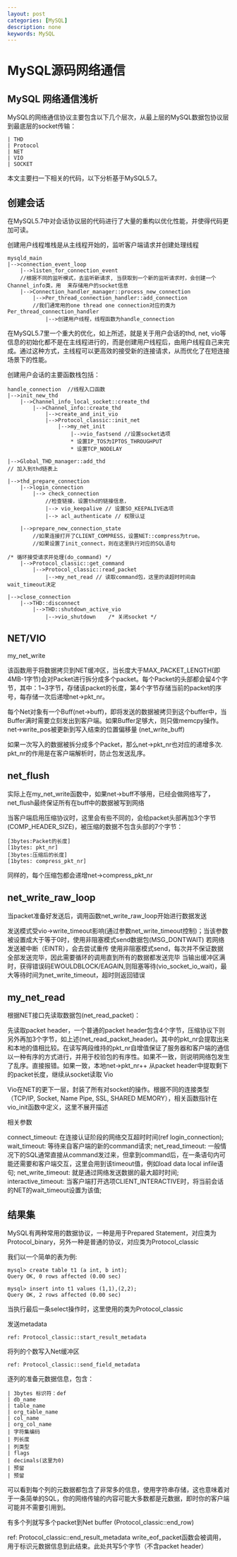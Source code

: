 ```yaml
---
layout: post
categories: [MySQL]
description: none
keywords: MySQL
---
```

# MySQL源码网络通信


## MySQL 网络通信浅析
MySQL的网络通信协议主要包含以下几个层次，从最上层的MySQL数据包协议层到最底层的socket传输：
```
| THD
| Protocol
| NET
| VIO
| SOCKET
```
本文主要扫一下相关的代码，以下分析基于MySQL5.7。

## 创建会话
在MySQL5.7中对会话协议层的代码进行了大量的重构以优化性能，并使得代码更加可读。

创建用户线程堆栈是从主线程开始的，监听客户端请求并创建处理线程
```
mysqld_main
|-->connection_event_loop
	|-->listen_for_connection_event 
	//根据不同的监听模式，去监听新请求, 当获取到一个新的监听请求时，会创建一个Channel_info类，用	来存储用户的socket信息
	|-->Connection_handler_manager::process_new_connection
		|-->Per_thread_connection_handler::add_connection
		//我们通常用的one thread one connection对应的类为Per_thread_connection_handler
			|-->创建用户线程，线程函数为handle_connection
```
在MySQL5.7里一个重大的优化，如上所述，就是关于用户会话的thd, net, vio等信息的初始化都不是在主线程进行的，而是创建用户线程后，由用户线程自己来完成。通过这种方式，主线程可以更高效的接受新的连接请求，从而优化了在短连接场景下的性能。

创建用户会话的主要函数栈包括：
```
handle_connection  //线程入口函数
|-->init_new_thd
	|-->Channel_info_local_socket::create_thd
		|-->Channel_info::create_thd
			|-->create_and_init_vio
			|-->Protocol_classic::init_net
				|-->my_net_init
					|-->vio_fastsend //设置socket选项
					* 设置IP_TOS为IPTOS_THROUGHPUT
					* 设置TCP_NODELAY
					
|-->Global_THD_manager::add_thd
// 加入到thd链表上

|-->thd_prepare_connection	
	|-->login_connection
		|--> check_connection
			//检查链接，设置thd的链接信息，
			|--> vio_keepalive // 设置SO_KEEPALIVE选项
			|--> acl_authenticate // 权限认证
			
	|-->prepare_new_connection_state
		//如果连接打开了CLIENT_COMPRESS，设置NET::compress为true。
		//如果设置了init_connect，则在这里执行对应的SQL语句

/* 循环接受请求并处理(do_command) */
	|-->Protocol_classic::get_command
		|-->Protocol_classic::read_packet
			|-->my_net_read	// 读取command包，这里的读超时时间由wait_timeout决定

|-->close_connection
	|-->THD::disconnect
		|-->THD::shutdown_active_vio
			|-->vio_shutdown	/* 关闭socket */
```

## NET/VIO
my_net_write

该函数用于将数据拷贝到NET缓冲区，当长度大于MAX_PACKET_LENGTH(即4MB-1字节)会对Packet进行拆分成多个packet。每个Packet的头部都会留4个字节，其中：1~3字节，存储该packet的长度，第4个字节存储当前的packet的序号，每存储一次后递增net->pkt_nr。

每个Net对象有一个Buff(net->buff)，即将发送的数据被拷贝到这个buffer中，当Buffer满时需要立刻发出到客户端。如果Buffer足够大，则只做memcpy操作。net->write_pos被更新到写入结束的位置偏移量 (net_write_buff)

如果一次写入的数据被拆分成多个Packet，那么net->pkt_nr也对应的递增多次. pkt_nr的作用是在客户端解析时，防止包发送乱序。

## net_flush

实际上在my_net_write函数中，如果net->buff不够用，已经会做网络写了，net_flush最终保证所有在buff中的数据被写到网络

当客户端启用压缩协议时，这里会有些不同的，会给packet头部再加3个字节(COMP_HEADER_SIZE)，被压缩的数据不包含头部的7个字节：
```
[3bytes:Packet的长度]
[1bytes: pkt_nr]
[3bytes:压缩后的长度]
[1bytes: compress_pkt_nr]
```
同样的，每个压缩包都会递增net->compress_pkt_nr

## net_write_raw_loop

当packet准备好发送后，调用函数net_write_raw_loop开始进行数据发送

发送模式受vio->write_timeout影响(通过参数net_write_timeout控制)；当该参数被设置成大于等于0时，使用非阻塞模式send数据包(MSG_DONTWAIT)
若网络发送被中断（EINTR），会去尝试重传
使用非阻塞模式send，每次并不保证数据全部发送完毕，因此需要循环的调用直到所有的数据都发送完毕
当输出缓冲区满时，获得错误码EWOULDBLOCK/EAGAIN,则阻塞等待(vio_socket_io_wait)，最大等待时间为net_write_timeout，超时则返回错误

## my_net_read

根据NET接口先读取数据包(net_read_packet)：

先读取packet header，一个普通的packet header包含4个字节，压缩协议下则另外再加3个字节，如上述(net_read_packet_header)。其中的pkt_nr会提取出来和本地的值相比较。在读写两段维持的pkt_nr自增值保证了服务器和客户端的通信以一种有序的方式进行，并用于校验包的有序性。如果不一致，则说明网络包发生了乱序。直接报错。如果一致，本地net->pkt_nr++
从packet header中提取剩下的packet长度，继续从socket读取
Vio

Vio在NET的更下一层，封装了所有对socket的操作。根据不同的连接类型（TCP/IP, Socket, Name Pipe, SSL, SHARED MEMORY），相关函数指针在vio_init函数中定义，这里不展开描述


相关参数

connect_timeout: 在连接认证阶段的网络交互超时时间(ref login_connection);
wait_timeout: 等待来自客户端的新的command请求;
net_read_timeout: 一般情况下的SQL通常直接从command发过来，但拿到command后，在一条语句内可能还需要和客户端交互，这里会用到该timeout值，例如load data local infile语句;
net_write_timeout: 就是通过网络发送数据的最大超时时间;
interactive_timeout: 当客户端打开选项CLIENT_INTERACTIVE时，将当前会话的NET的wait_timeout设置为该值;

## 结果集
MySQL有两种常用的数据协议，一种是用于Prepared Statement，对应类为Protocol_binary，另外一种是普通的协议，对应类为Protocol_classic

我们以一个简单的表为例:
```
mysql> create table t1 (a int, b int);
Query OK, 0 rows affected (0.00 sec)

mysql> insert into t1 values (1,1),(2,2);
Query OK, 2 rows affected (0.00 sec)
```
当执行最后一条select操作时，这里使用的类为Protocol_classic


发送metadata
```
ref: Protocol_classic::start_result_metadata
```
将列的个数写入Net缓冲区
```
ref: Protocol_classic::send_field_metadata
```
逐列的准备元数据信息，包含：
```
| 3bytes 标识符：def 
| db_name 
| table_name 
| org_table_name 
| col_name 
| org_col_name 
| 字符集编码 
| 列长度 
| 列类型 
| flags 
| decimals(这里为0) 
| 预留
| 预留
```

可以看到每个列的元数据都包含了非常多的信息，使用字符串存储，这也意味着对于一条简单的SQL，你的网络传输的内容可能大多数都是元数据，即时你的客户端可能并不需要引用到。

有多个列就写多个packet到Net buffer (Protocol_classic::end_row)

ref: Protocol_classic::end_result_metadata
write_eof_packet函数会被调用，用于标识元数据信息到此结束。此处共写5个字节（不含packet header）


































